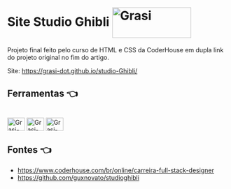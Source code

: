 # Site Studio Ghibli <img align="center" alt="Grasi" height="70" width="180" src="https://i.giphy.com/media/v1.Y2lkPTc5MGI3NjExMGt1YmN1enBzeGd6ZWxnbzMwenhjemUwa2U1anB6MWJqN2lkbzRkOSZlcD12MV9pbnRlcm5hbF9naWZfYnlfaWQmY3Q9Zw/arxiLc5EiFhja/giphy.gif">

Projeto final feito pelo curso de HTML e CSS da CoderHouse em dupla link do projeto original no fim do artigo.

Site: https://grasi-dot.github.io/studio-Ghibli/

## Ferramentas :point_left:
<div style="display: inline_block"><br>
  <img align="center" alt="Grasi-Flutter" height="30" width="40" src="https://cdn.jsdelivr.net/gh/devicons/devicon/icons/html5/html5-original.svg">
  <img align="center" alt="Grasi-Dart" height="30" width="40" src="https://cdn.jsdelivr.net/gh/devicons/devicon/icons/css3/css3-original.svg">
  <img align="center" alt="Grasi-Pythont" height="30" width="40" src="https://cdn.jsdelivr.net/gh/devicons/devicon/icons/vscode/vscode-original.svg">
  
</div>

## Fontes :point_left:

- https://www.coderhouse.com/br/online/carreira-full-stack-designer
- https://github.com/guxnovato/studioghibli
